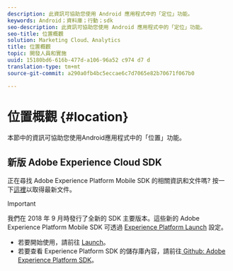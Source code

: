 ```yaml
---
description: 此資訊可協助您使用 Android 應用程式中的「定位」功能。
keywords: Android；資料庫；行動；sdk
seo-description: 此資訊可協助您使用 Android 應用程式中的「定位」功能。
seo-title: 位置概觀
solution: Marketing Cloud、Analytics
title: 位置概觀
topic: 開發人員和實施
uuid: 15180bd6-616b-477d-a106-96a52 c974 d7 d
translation-type: tm+mt
source-git-commit: a290a0fb4bc5eccae6c7d7065e82b70671f067b0

---
```



# 位置概觀 {#location}

本節中的資訊可協助您使用Android應用程式中的「位置」功能。

## 新版 Adobe Experience Cloud SDK

正在尋找 Adobe Experience Platform Mobile SDK 的相關資訊和文件嗎? 按一下[這裡](https://aep-sdks.gitbook.io/docs/)以取得最新文件。

>[!IMPORTANT]
>
>我們在 2018 年 9 月時發行了全新的 SDK 主要版本。這些新的 Adobe Experience Platform Mobile SDK 可透過 [Experience Platform Launch](https://www.adobe.com/experience-platform/launch.html) 設定。

* 若要開始使用，請前往 [Launch](https://launch.adobe.com/)。
* 若要查看 Experience Platform SDK 的儲存庫內容，請前往[ Github: Adobe Experience Platform SDK](https://github.com/Adobe-Marketing-Cloud/acp-sdks)。
